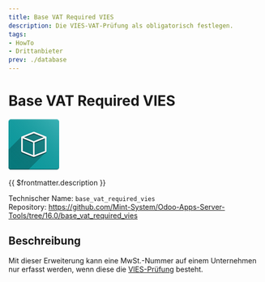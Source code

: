 ```yaml
---
title: Base VAT Required VIES
description: Die VIES-VAT-Prüfung als obligatorisch festlegen.
tags:
- HowTo
- Drittanbieter
prev: ./database
---
```

# Base VAT Required VIES
![icon_oms_box](attachments/icon_oms_box.png)

{{ $frontmatter.description }}

Technischer Name: `base_vat_required_vies`\
Repository: <https://github.com/Mint-System/Odoo-Apps-Server-Tools/tree/16.0/base_vat_required_vies>

## Beschreibung

Mit dieser Erweiterung kann eine MwSt.-Nummer auf einem Unternehmen nur erfasst werden, wenn diese die [VIES-Prüfung](https://ec.europa.eu/taxation_customs/vies/#/vat-validation) besteht.